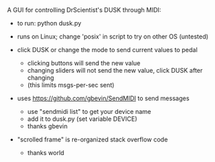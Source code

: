 A GUI for controlling DrScientist's DUSK through MIDI:

* to run: python dusk.py

* runs on Linux; change 'posix' in script to try on other OS (untested)

* click DUSK or change the mode to send current values to pedal
    - clicking buttons will send the new value
    - changing sliders will not send the new value, click DUSK after changing
    - (this limits msgs-per-sec sent)

* uses https://github.com/gbevin/SendMIDI to send messages
    - use "sendmidi list" to get your device name
    - add it to dusk.py (set variable DEVICE)
    - thanks gbevin

* "scrolled frame" is re-organized stack overflow code
    - thanks world
